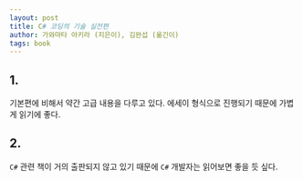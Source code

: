 ```yaml
---
layout: post
title: C# 코딩의 기술 실전편
author: 가와마타 아키라 (지은이), 김완섭 (옮긴이) 
tags: book
---
```


## 1.

기본편에 비해서 약간 고급 내용을 다루고 있다. 에세이 형식으로 진행되기 때문에 가볍게 읽기에 좋다.

## 2.

`C#` 관련 책이 거의 출판되지 않고 있기 때문에 `C#` 개발자는 읽어보면 좋을 듯 싶다.



